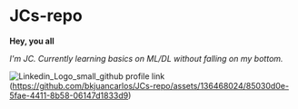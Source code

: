 # JCs-repo

**Hey, you all**

_I'm JC.
Currently learning basics on ML/DL without falling on my bottom._

![Linkedin_Logo_small_github profile link](https://www.linkedin.com/in/jc-munguia/)(https://github.com/bkjuancarlos/JCs-repo/assets/136468024/85030d0e-5fae-4411-8b58-06147d1833d9)


